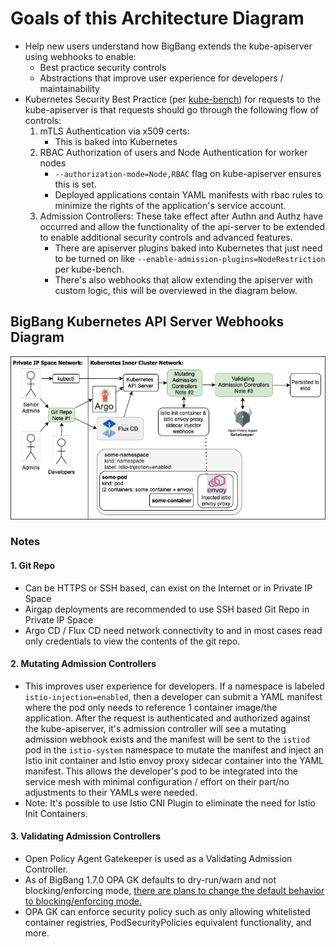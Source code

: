 # Goals of this Architecture Diagram

* Help new users understand how BigBang extends the kube-apiserver using webhooks to enable:
  * Best practice security controls
  * Abstractions that improve user experience for developers / maintainability
* Kubernetes Security Best Practice (per [kube-bench](https://github.com/aquasecurity/kube-bench)) for requests to the kube-apiserver is that requests should go through the following flow of controls:
  1. mTLS Authentication via x509 certs:
     * This is baked into Kubernetes
  1. RBAC Authorization of users and Node Authentication for worker nodes
     * `--authorization-mode=Node,RBAC` flag on kube-apiserver ensures this is set.
     * Deployed applications contain YAML manifests with rbac rules to minimize the rights of the application's service account.
  1. Admission Controllers: These take effect after Authn and Authz have occurred and allow the functionality of the api-server to be extended to enable additional security controls and advanced features.
     * There are apiserver plugins baked into Kubernetes that just need to be turned on like `--enable-admission-plugins=NodeRestriction` per kube-bench.
     * There's also webhooks that allow extending the apiserver with custom logic, this will be overviewed in the diagram below.

## BigBang Kubernetes API Server Webhooks Diagram

![kube-apiserver_webhooks_diagram.app.diagrams.net.png](../../assets/imgs/understanding-bigbang/kube-apiserver-webhooks-diagram.app.diagrams.net.png)

### Notes  

#### 1. Git Repo  

* Can be HTTPS or SSH based, can exist on the Internet or in Private IP Space
* Airgap deployments are recommended to use SSH based Git Repo in Private IP Space
* Argo CD / Flux CD need network connectivity to and in most cases read only credentials to view the contents of the git repo.

#### 2. Mutating Admission Controllers

* This improves user experience for developers. If a namespace is labeled `istio-injection=enabled`, then a developer can submit a YAML manifest where the pod only needs to reference 1 container image/the application. After the request is authenticated and authorized against the kube-apiserver, it's admission controller will see a mutating admission webhook exists and the manifest will be sent to the `istiod` pod in the `istio-system` namespace to mutate the manifest and inject an Istio init container and Istio envoy proxy sidecar container into the YAML manifest. This allows the developer's pod to be integrated into the service mesh with minimal configuration / effort on their part/no adjustments to their YAMLs were needed.
* Note: It's possible to use Istio CNI Plugin to eliminate the need for Istio Init Containers.

#### 3. Validating Admission Controllers

* Open Policy Agent Gatekeeper is used as a Validating Admission Controller.
* As of BigBang 1.7.0 OPA GK defaults to dry-run/warn and not blocking/enforcing mode,  [there are plans to change the default behavior to blocking/enforcing mode.](https://repo1.dso.mil/platform-one/big-bang/bigbang/-/issues/468)
* OPA GK can enforce security policy such as only allowing whitelisted container registries, PodSecurityPolicies equivalent functionality, and more.
